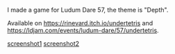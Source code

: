 I made a game for Ludum Dare 57, the theme is "Depth".

Available on https://rinevard.itch.io/undertetris and https://ldjam.com/events/ludum-dare/57/undertetris.

[screenshot1](./screenshot/undertetris.png)
[screenshot2](./screenshot/tetrisscreenshot.png)
